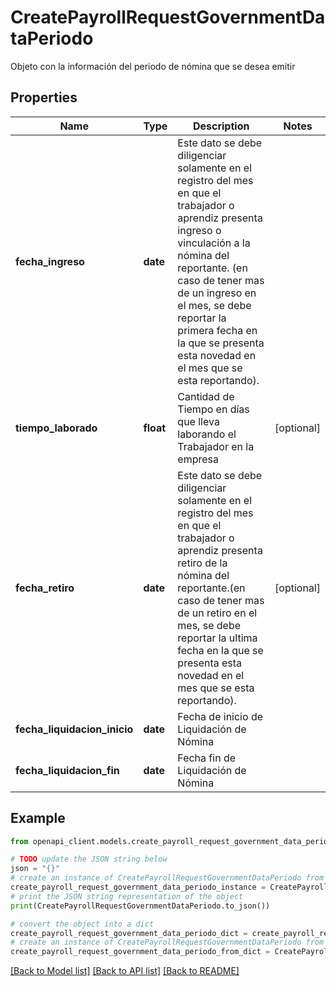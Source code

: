 # CreatePayrollRequestGovernmentDataPeriodo

Objeto con la información del periodo de nómina que se desea emitir

## Properties

Name | Type | Description | Notes
------------ | ------------- | ------------- | -------------
**fecha_ingreso** | **date** | Este dato se debe diligenciar solamente en el registro del mes en que el trabajador o aprendiz presenta ingreso o vinculación a la nómina del reportante. (en caso de tener mas de un ingreso en el mes, se debe reportar la primera fecha en la que se presenta esta novedad en el mes que se esta reportando). | 
**tiempo_laborado** | **float** | Cantidad de Tiempo en días que lleva laborando el Trabajador en la empresa | [optional] 
**fecha_retiro** | **date** | Este dato se debe diligenciar solamente en el registro del mes en que el trabajador o aprendiz presenta retiro de la nómina del reportante.(en caso de tener mas de un retiro en el mes, se debe reportar la ultima fecha en la que se presenta esta novedad en el mes que se esta reportando). | [optional] 
**fecha_liquidacion_inicio** | **date** | Fecha de inicio de Liquidación de Nómina | 
**fecha_liquidacion_fin** | **date** | Fecha fin de Liquidación de Nómina | 

## Example

```python
from openapi_client.models.create_payroll_request_government_data_periodo import CreatePayrollRequestGovernmentDataPeriodo

# TODO update the JSON string below
json = "{}"
# create an instance of CreatePayrollRequestGovernmentDataPeriodo from a JSON string
create_payroll_request_government_data_periodo_instance = CreatePayrollRequestGovernmentDataPeriodo.from_json(json)
# print the JSON string representation of the object
print(CreatePayrollRequestGovernmentDataPeriodo.to_json())

# convert the object into a dict
create_payroll_request_government_data_periodo_dict = create_payroll_request_government_data_periodo_instance.to_dict()
# create an instance of CreatePayrollRequestGovernmentDataPeriodo from a dict
create_payroll_request_government_data_periodo_from_dict = CreatePayrollRequestGovernmentDataPeriodo.from_dict(create_payroll_request_government_data_periodo_dict)
```
[[Back to Model list]](../README.md#documentation-for-models) [[Back to API list]](../README.md#documentation-for-api-endpoints) [[Back to README]](../README.md)


